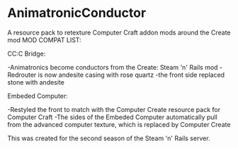 # AnimatronicConductor
A resource pack to retexture Computer Craft addon mods around the Create mod
MOD COMPAT LIST:

CC:C Bridge:

-Animatronics become conductors from the Create: Steam 'n' Rails mod
-Redrouter is now andesite casing with rose quartz
  -the front side replaced stone with andesite

Embeded Computer:

-Restyled the front to match with the Computer Create resource pack for Computer Craft
  -The sides of the Embeded Computer automatically pull from the advanced computer texture, which is replaced by Computer Create

 This was created for the second season of the Steam 'n' Rails server.
